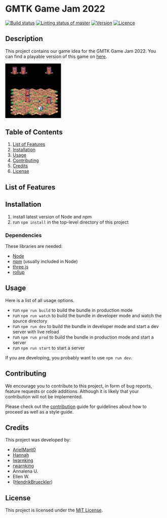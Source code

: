 # GMTK Game Jam 2022

[<img alt="Build status" src="https://img.shields.io/github/workflow/status/rwarnking/gmtk-gamejam/Compile%20Project%20Files?label=Build&logo=github&style=for-the-badge" height="23">](https://github.com/rwarnking/gmtk-gamejam/actions/workflows/compile.yml)
[<img alt="Linting status of master" src="https://img.shields.io/github/workflow/status/rwarnking/gmtk-gamejam/Lint%20Code%20Base?label=Linter&style=for-the-badge" height="23">](https://github.com/marketplace/actions/super-linter)
[<img alt="Version" src="https://img.shields.io/github/v/release/rwarnking/gmtk-gamejam?style=for-the-badge" height="23">](https://github.com/rwarnking/gmtk-gamejam/releases/latest)
[<img alt="Licence" src="https://img.shields.io/github/license/rwarnking/gmtk-gamejam?style=for-the-badge" height="23">](https://github.com/rwarnking/gmtk-gamejam/blob/main/LICENSE)

## Description
This project contains our game idea for the GMTK Game Jam 2022.
You can find a playable version of this game on [here](https://waehlis.itch.io/nombers).

<p float="left">
  <img src="docs/images/latest.png" alt="image of the game" width="35%" />
</p>

## Table of Contents
1. [List of Features](#list-of-features)
2. [Installation](#installation)
3. [Usage](#usage)
4. [Contributing](#contributing)
5. [Credits](#credits)
6. [License](#license)

## List of Features

## Installation

1. install latest version of Node and npm
2. run `npm install` in the top-level directory of this project

### Dependencies

These libraries are needed:
- [Node](https://nodejs.org/en/)
- [npm](https://www.npmjs.com) (usually included in Node)
- [three.js](https://threejs.org)
- [rollup](https://rollupjs.org/guide/en/)

## Usage

Here is a list of all usage options.

- run `npm run build` to build the bundle in production mode
- run `npm run watch` to build the bundle in developer mode and watch the source directory
- run `npm run dev` to build the bundle in developer mode and start a dev server with live reload
- run `npm run prod` to build the bundle in production mode and start a server
- run `npm run start` to start a server

If you are developing, you probably want to use `npm run dev`.

## Contributing

We encourage you to contribute to this project, in form of bug reports, feature requests
or code additions. Although it is likely that your contribution will not be implemented.

Please check out the [contribution](docs/CONTRIBUTING.md) guide for guidelines about how to proceed
as well as a style guide.

## Credits
This project was developed by:
- [ArielMant0](https://github.com/ArielMant0)
- [Hannah](https://github.com/htscode)
- [lwarnking](https://github.com/lwarnking)
- [rwarnking](https://github.com/rwarnking)
- Annalena U.
- Ellen W.
- ([HendrikBrueckler](https://github.com/HendrikBrueckler))

## License
This project is licensed under the [MIT License](LICENSE).
